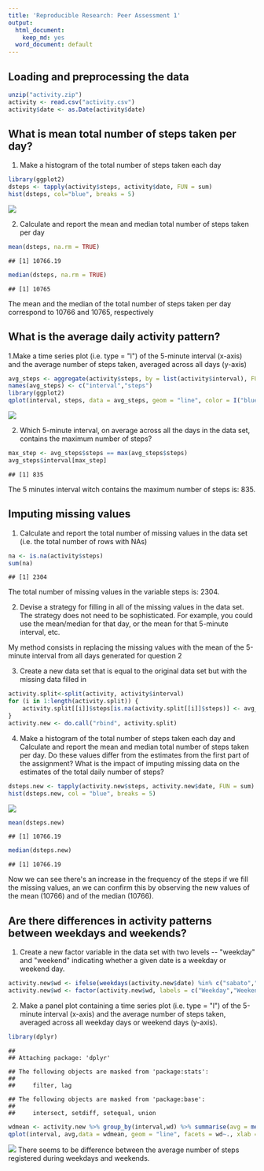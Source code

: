 ```yaml
---
title: 'Reproducible Research: Peer Assessment 1'
output:
  html_document:
    keep_md: yes
  word_document: default
---
```



## Loading and preprocessing the data

```r
unzip("activity.zip")
activity <- read.csv("activity.csv")
activity$date <- as.Date(activity$date)
```


## What is mean total number of steps taken per day?
1. Make a histogram of the total number of steps taken each day

```r
library(ggplot2)
dsteps <- tapply(activity$steps, activity$date, FUN = sum)
hist(dsteps, col="blue", breaks = 5)
```

![](PA1_template_files/figure-html/unnamed-chunk-1-1.png)<!-- -->

2. Calculate and report the mean and median total number of steps taken per day

```r
mean(dsteps, na.rm = TRUE)
```

```
## [1] 10766.19
```

```r
median(dsteps, na.rm = TRUE)
```

```
## [1] 10765
```
The mean and the median of the total number of steps taken per day correspond to 10766 and 10765, respectively

## What is the average daily activity pattern?
1.Make a time series plot (i.e. type = "l") of the 5-minute interval (x-axis) and the average number of steps taken, averaged across all days (y-axis)

```r
avg_steps <- aggregate(activity$steps, by = list(activity$interval), FUN = mean, na.rm = TRUE)
names(avg_steps) <- c("interval","steps")
library(ggplot2)
qplot(interval, steps, data = avg_steps, geom = "line", color = I("blue") , xlab = "Interval", ylab = "Steps")
```

![](PA1_template_files/figure-html/unnamed-chunk-3-1.png)<!-- -->

2. Which 5-minute interval, on average across all the days in the data set, contains the maximum number of steps?

```r
max_step <- avg_steps$steps == max(avg_steps$steps)
avg_steps$interval[max_step]
```

```
## [1] 835
```
The 5 minutes interval witch contains the maximum number of steps is: 835.

## Imputing missing values
1. Calculate and report the total number of missing values in the data set (i.e. the total number of rows with NAs)

```r
na <- is.na(activity$steps)
sum(na)
```

```
## [1] 2304
```
The total number of missing values in the variable steps is: 2304.

2. Devise a strategy for filling in all of the missing values in the data set. The strategy does not need to be sophisticated. For example, you could use the mean/median for that day, or the mean for that 5-minute interval, etc.

My method consists in replacing the missing values with the mean of the 5-minute interval from all days generated for question 2

3. Create a new data set that is equal to the original data set but with the missing data filled in

```r
activity.split<-split(activity, activity$interval)
for (i in 1:length(activity.split)) {
    activity.split[[i]]$steps[is.na(activity.split[[i]]$steps)] <- avg_steps$steps[i]
}
activity.new <- do.call("rbind", activity.split)
```

4. Make a histogram of the total number of steps taken each day and Calculate and report the mean and median total number of steps taken per day. Do these values differ from the estimates from the first part of the assignment? What is the impact of imputing missing data on the estimates of the total daily number of steps?

```r
dsteps.new <- tapply(activity.new$steps, activity.new$date, FUN = sum)
hist(dsteps.new, col = "blue", breaks = 5)
```

![](PA1_template_files/figure-html/unnamed-chunk-7-1.png)<!-- -->

```r
mean(dsteps.new)
```

```
## [1] 10766.19
```

```r
median(dsteps.new)
```

```
## [1] 10766.19
```
Now we can see there's an increase in the frequency of the steps if we fill the missing values, an we can confirm this by observing the new values of the mean (10766) and of the median (10766).

## Are there differences in activity patterns between weekdays and weekends?
1. Create a new factor variable in the data set with two levels -- "weekday" and "weekend" indicating whether a given date is a weekday or weekend day.

```r
activity.new$wd <- ifelse(weekdays(activity.new$date) %in% c("sabato","domenica"), "weekend", "weekday")
activity.new$wd <- factor(activity.new$wd, labels = c("Weekday","Weekend"))
```
2. Make a panel plot containing a time series plot (i.e. type = "l") of the 5-minute interval (x-axis) and the average number of steps taken, averaged across all weekday days or weekend days (y-axis).

```r
library(dplyr)
```

```
## 
## Attaching package: 'dplyr'
```

```
## The following objects are masked from 'package:stats':
## 
##     filter, lag
```

```
## The following objects are masked from 'package:base':
## 
##     intersect, setdiff, setequal, union
```

```r
wdmean <- activity.new %>% group_by(interval,wd) %>% summarise(avg = mean(steps))
qplot(interval, avg,data = wdmean, geom = "line", facets = wd~., xlab = "Interval", ylab = "Average Number of Steps", color =I("blue"))
```

![](PA1_template_files/figure-html/unnamed-chunk-10-1.png)<!-- -->
There seems to be  difference between the average number of steps registered during weekdays and weekends.

